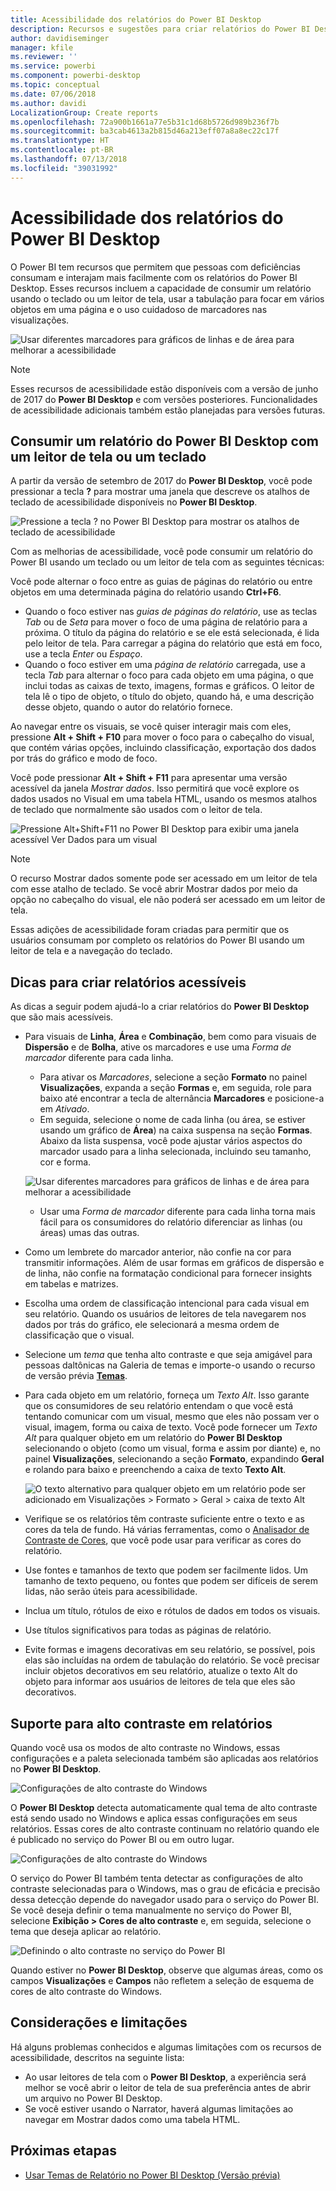 ```yaml
---
title: Acessibilidade dos relatórios do Power BI Desktop
description: Recursos e sugestões para criar relatórios do Power BI Desktop acessíveis
author: davidiseminger
manager: kfile
ms.reviewer: ''
ms.service: powerbi
ms.component: powerbi-desktop
ms.topic: conceptual
ms.date: 07/06/2018
ms.author: davidi
LocalizationGroup: Create reports
ms.openlocfilehash: 72a900b1661a77e5b31c1d68b5726d989b236f7b
ms.sourcegitcommit: ba3cab4613a2b815d46a213eff07a8a8ec22c17f
ms.translationtype: HT
ms.contentlocale: pt-BR
ms.lasthandoff: 07/13/2018
ms.locfileid: "39031992"
---
```

# <a name="accessibility-in-power-bi-desktop-reports"></a>Acessibilidade dos relatórios do Power BI Desktop
O Power BI tem recursos que permitem que pessoas com deficiências consumam e interajam mais facilmente com os relatórios do Power BI Desktop. Esses recursos incluem a capacidade de consumir um relatório usando o teclado ou um leitor de tela, usar a tabulação para focar em vários objetos em uma página e o uso cuidadoso de marcadores nas visualizações.

![Usar diferentes marcadores para gráficos de linhas e de área para melhorar a acessibilidade](media/desktop-accessibility/accessibility_01.png)

> [!NOTE]
> Esses recursos de acessibilidade estão disponíveis com a versão de junho de 2017 do **Power BI Desktop** e com versões posteriores. Funcionalidades de acessibilidade adicionais também estão planejadas para versões futuras.
> 
> 

## <a name="consuming-a-power-bi-desktop-report-with-a-keyboard-or-screen-reader"></a>Consumir um relatório do Power BI Desktop com um leitor de tela ou um teclado
A partir da versão de setembro de 2017 do **Power BI Desktop**, você pode pressionar a tecla **?** para mostrar uma janela que descreve os atalhos de teclado de acessibilidade disponíveis no **Power BI Desktop**.

![Pressione a tecla ? no Power BI Desktop para mostrar os atalhos de teclado de acessibilidade](media/desktop-accessibility/accessibility_03.png)

Com as melhorias de acessibilidade, você pode consumir um relatório do Power BI usando um teclado ou um leitor de tela com as seguintes técnicas:

Você pode alternar o foco entre as guias de páginas do relatório ou entre objetos em uma determinada página do relatório usando **Ctrl+F6**.

* Quando o foco estiver nas *guias de páginas do relatório*, use as teclas *Tab* ou de *Seta* para mover o foco de uma página de relatório para a próxima. O título da página do relatório e se ele está selecionada, é lida pelo leitor de tela. Para carregar a página do relatório que está em foco, use a tecla *Enter* ou *Espaço*.
* Quando o foco estiver em uma *página de relatório* carregada, use a tecla *Tab* para alternar o foco para cada objeto em uma página, o que inclui todas as caixas de texto, imagens, formas e gráficos. O leitor de tela lê o tipo de objeto, o título do objeto, quando há, e uma descrição desse objeto, quando o autor do relatório fornece. 

Ao navegar entre os visuais, se você quiser interagir mais com eles, pressione **Alt + Shift + F10** para mover o foco para o cabeçalho do visual, que contém várias opções, incluindo classificação, exportação dos dados por trás do gráfico e modo de foco. 

Você pode pressionar **Alt + Shift + F11** para apresentar uma versão acessível da janela *Mostrar dados*. Isso permitirá que você explore os dados usados no Visual em uma tabela HTML, usando os mesmos atalhos de teclado que normalmente são usados com o leitor de tela. 

![Pressione Alt+Shift+F11 no Power BI Desktop para exibir uma janela acessível Ver Dados para um visual](media/desktop-accessibility/accessibility_04.png)

> [!NOTE]
> O recurso Mostrar dados somente pode ser acessado em um leitor de tela com esse atalho de teclado. Se você abrir Mostrar dados por meio da opção no cabeçalho do visual, ele não poderá ser acessado em um leitor de tela.
> 
> 

Essas adições de acessibilidade foram criadas para permitir que os usuários consumam por completo os relatórios do Power BI usando um leitor de tela e a navegação do teclado.

## <a name="tips-for-creating-accessible-reports"></a>Dicas para criar relatórios acessíveis
As dicas a seguir podem ajudá-lo a criar relatórios do **Power BI Desktop** que são mais acessíveis.

* Para visuais de **Linha**, **Área** e **Combinação**, bem como para visuais de **Dispersão** e de **Bolha**, ative os marcadores e use uma *Forma de marcador* diferente para cada linha.
  
  * Para ativar os *Marcadores*, selecione a seção **Formato** no painel **Visualizações**, expanda a seção **Formas** e, em seguida, role para baixo até encontrar a tecla de alternância **Marcadores** e posicione-a em *Ativado*.
  * Em seguida, selecione o nome de cada linha (ou área, se estiver usando um gráfico de **Área**) na caixa suspensa na seção **Formas**. Abaixo da lista suspensa, você pode ajustar vários aspectos do marcador usado para a linha selecionada, incluindo seu tamanho, cor e forma.
  
  ![Usar diferentes marcadores para gráficos de linhas e de área para melhorar a acessibilidade](media/desktop-accessibility/accessibility_01.png)
  
  * Usar uma *Forma de marcador* diferente para cada linha torna mais fácil para os consumidores do relatório diferenciar as linhas (ou áreas) umas das outras.
* Como um lembrete do marcador anterior, não confie na cor para transmitir informações. Além de usar formas em gráficos de dispersão e de linha, não confie na formatação condicional para fornecer insights em tabelas e matrizes. 
* Escolha uma ordem de classificação intencional para cada visual em seu relatório. Quando os usuários de leitores de tela navegarem nos dados por trás do gráfico, ele selecionará a mesma ordem de classificação que o visual.
* Selecione um *tema* que tenha alto contraste e que seja amigável para pessoas daltônicas na Galeria de temas e importe-o usando o recurso de versão prévia [**Temas**](desktop-report-themes.md).
* Para cada objeto em um relatório, forneça um *Texto Alt*. Isso garante que os consumidores de seu relatório entendam o que você está tentando comunicar com um visual, mesmo que eles não possam ver o visual, imagem, forma ou caixa de texto. Você pode fornecer um *Texto Alt* para qualquer objeto em um relatório do **Power BI Desktop** selecionando o objeto (como um visual, forma e assim por diante) e, no painel **Visualizações**, selecionando a seção **Formato**, expandindo **Geral** e rolando para baixo e preenchendo a caixa de texto **Texto Alt**.
  
  ![O texto alternativo para qualquer objeto em um relatório pode ser adicionado em Visualizações > Formato > Geral > caixa de texto Alt](media/desktop-accessibility/accessibility_02.png)
* Verifique se os relatórios têm contraste suficiente entre o texto e as cores da tela de fundo. Há várias ferramentas, como o [Analisador de Contraste de Cores](https://developer.paciellogroup.com/resources/contrastanalyser/), que você pode usar para verificar as cores do relatório. 
* Use fontes e tamanhos de texto que podem ser facilmente lidos. Um tamanho de texto pequeno, ou fontes que podem ser difíceis de serem lidas, não serão úteis para acessibilidade.
* Inclua um título, rótulos de eixo e rótulos de dados em todos os visuais.
* Use títulos significativos para todas as páginas de relatório.
* Evite formas e imagens decorativas em seu relatório, se possível, pois elas são incluídas na ordem de tabulação do relatório. Se você precisar incluir objetos decorativos em seu relatório, atualize o texto Alt do objeto para informar aos usuários de leitores de tela que eles são decorativos.

## <a name="high-contrast-support-for-reports"></a>Suporte para alto contraste em relatórios

Quando você usa os modos de alto contraste no Windows, essas configurações e a paleta selecionada também são aplicadas aos relatórios no **Power BI Desktop**. 

![Configurações de alto contraste do Windows](media/desktop-accessibility/accessibility_05.png)

O **Power BI Desktop** detecta automaticamente qual tema de alto contraste está sendo usado no Windows e aplica essas configurações em seus relatórios. Essas cores de alto contraste continuam no relatório quando ele é publicado no serviço do Power BI ou em outro lugar.

![Configurações de alto contraste do Windows](media/desktop-accessibility/accessibility_05b.png)

O serviço do Power BI também tenta detectar as configurações de alto contraste selecionadas para o Windows, mas o grau de eficácia e precisão dessa detecção depende do navegador usado para o serviço do Power BI. Se você deseja definir o tema manualmente no serviço do Power BI, selecione **Exibição > Cores de alto contraste** e, em seguida, selecione o tema que deseja aplicar ao relatório.

![Definindo o alto contraste no serviço do Power BI](media/desktop-accessibility/accessibility_06.png)

Quando estiver no **Power BI Desktop**, observe que algumas áreas, como os campos **Visualizações** e **Campos** não refletem a seleção de esquema de cores de alto contraste do Windows.


## <a name="considerations-and-limitations"></a>Considerações e limitações
Há alguns problemas conhecidos e algumas limitações com os recursos de acessibilidade, descritos na seguinte lista:

* Ao usar leitores de tela com o **Power BI Desktop**, a experiência será melhor se você abrir o leitor de tela de sua preferência antes de abrir um arquivo no Power BI Desktop.
* Se você estiver usando o Narrator, haverá algumas limitações ao navegar em Mostrar dados como uma tabela HTML.

## <a name="next-steps"></a>Próximas etapas
* [Usar Temas de Relatório no Power BI Desktop (Versão prévia)](desktop-report-themes.md)

